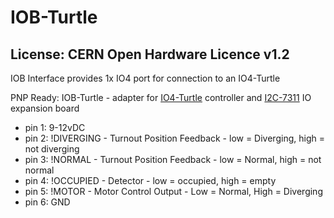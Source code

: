 # IOB-Turtle
## License: CERN Open Hardware Licence v1.2

IOB Interface provides 1x IO4 port for connection to an IO4-Turtle

PNP Ready: IOB-Turtle - adapter for [IO4-Turtle](/pages/IO4-Turtle) controller and [I2C-7311](/pages/I2C-7311) IO expansion board

  * pin 1: 9-12vDC
  * pin 2: !DIVERGING - Turnout Position Feedback - low = Diverging, high = not diverging
  * pin 3: !NORMAL    - Turnout Position Feedback - low = Normal, high = not normal
  * pin 4: !OCCUPIED  - Detector - low = occupied, high = empty
  * pin 5: !MOTOR     - Motor Control Output - Low = Normal, High = Diverging
  * pin 6: GND



